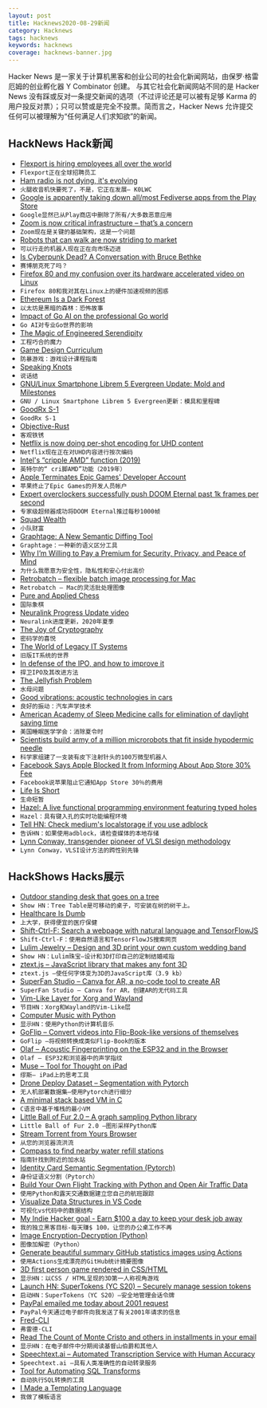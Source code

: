 ```yaml
---
layout: post
title: Hacknews2020-08-29新闻
category: Hacknews
tags: hacknews
keywords: hacknews
coverage: hacknews-banner.jpg
---
```


Hacker News 是一家关于计算机黑客和创业公司的社会化新闻网站，由保罗·格雷厄姆的创业孵化器 Y Combinator 创建。
与其它社会化新闻网站不同的是 Hacker News 没有踩或反对一条提交新闻的选项（不过评论还是可以被有足够 Karma 的用户投反对票）；只可以赞或是完全不投票。简而言之，Hacker News 允许提交任何可以被理解为“任何满足人们求知欲”的新闻。

## HackNews Hack新闻


- [Flexport is hiring employees all over the world](https://www.flexport.com/careers)
- `Flexport正在全球招聘员工`
- [Ham radio is not dying, it's evolving](http://k0lwc.com/ham-radio-is-dying-no-its-not-its-evolving/)
- `火腿收音机快要死了，不是，它正在发展– K0LWC`
- [Google is apparently taking down all/most Fediverse apps from the Play Store](https://qoto.org/@freemo/104765288863293481)
- `Google显然已从Play商店中删除了所有/大多数恶意应用`
- [Zoom is now critical infrastructure – that’s a concern](https://www.brookings.edu/blog/techtank/2020/08/27/zoom-is-now-critical-infrastructure-thats-a-concern/)
- `Zoom现在是关键的基础架构，这是一个问题`
- [Robots that can walk are now striding to market](https://www.economist.com/science-and-technology/2020/08/25/robots-that-can-walk-are-now-striding-to-market)
- `可以行走的机器人现在正在向市场迈进`
- [Is Cyberpunk Dead? A Conversation with Bruce Bethke](https://www.markeverglade.com/iscyberpunkdead)
- `赛博朋克死了吗？`
- [Firefox 80 and my confusion over its hardware accelerated video on Linux](https://utcc.utoronto.ca/~cks/space/blog/web/Firefox80VideoAccelConfusion)
- `Firefox 80和我对其在Linux上的硬件加速视频的困惑`
- [Ethereum Is a Dark Forest](https://medium.com/@danrobinson/ethereum-is-a-dark-forest-ecc5f0505dff)
- `以太坊是黑暗的森林：恐怖故事`
- [Impact of Go AI on the professional Go world](https://medium.com/@hajinlee/impact-of-go-ai-on-the-professional-go-world-f14cf201c7c2)
- `Go AI对专业Go世界的影响`
- [The Magic of Engineered Serendipity](https://www.beondeck.com/post/the-magic-of-engineered-serendipity)
- `工程巧合的魔力`
- [Game Design Curriculum](https://www.riotgames.com/en/urf-academy/curriculum-guide)
- `防暴游戏：游戏设计课程指南`
- [Speaking Knots](https://soender.blog/Speaking-Knots/)
- `说话结`
- [GNU/Linux Smartphone Librem 5 Evergreen Update: Mold and Milestones](https://puri.sm/posts/librem-5-evergreen-update-mold-and-milestones/)
- `GNU / Linux Smartphone Librem 5 Evergreen更新：模具和里程碑`
- [GoodRx S-1](https://www.sec.gov/Archives/edgar/data/1809519/000119312520234662/d949310ds1.htm)
- `GoodRx S-1`
- [Objective-Rust](https://belkadan.com/blog/2020/08/Objective-Rust/)
- `客观铁锈`
- [Netflix is now doing per-shot encoding for UHD content](https://netflixtechblog.com/optimized-shot-based-encodes-for-4k-now-streaming-47b516b10bbb)
- `Netflix现在正在对UHD内容进行按次编码`
- [Intel's “cripple AMD” function (2019)](https://www.agner.org/forum/viewtopic.php?f=1&t=6)
- `英特尔的“ cri脚AMD”功能（2019年）`
- [Apple Terminates Epic Games' Developer Account](https://www.macrumors.com/2020/08/28/apple-terminates-epic-games-developer-account/)
- `苹果终止了Epic Games的开发人员帐户`
- [Expert overclockers successfully push DOOM Eternal past 1k frames per second](https://slayersclub.bethesda.net/en/article/48xD6yVj0VsulONXKAnr7n/doom-eternal-overclocked-at-1000-fps)
- `专家级超频器成功将DOOM Eternal推过每秒1000帧`
- [Squad Wealth](https://otherinter.net/squad-wealth/)
- `小队财富`
- [Graphtage: A New Semantic Diffing Tool](https://blog.trailofbits.com/2020/08/28/graphtage/)
- `Graphtage：一种新的语义区分工具`
- [Why I’m Willing to Pay a Premium for Security, Privacy, and Peace of Mind](https://tirania.org/blog/archive/2020/Aug-28.html)
- `为什么我愿意为安全性，隐私性和安心付出高价`
- [Retrobatch – flexible batch image processing for Mac](https://flyingmeat.com/retrobatch/)
- `Retrobatch – Mac的灵活批处理图像`
- [Pure and Applied Chess](https://theelectricagora.com/2020/08/28/pure-and-applied-chess/)
- `国际象棋`
- [Neuralink Progress Update video](https://www.youtube.com/watch?v=DVvmgjBL74w&hn=1)
- `Neuralink进度更新，2020年夏季`
- [The Joy of Cryptography](http://web.engr.oregonstate.edu/~rosulekm/crypto/)
- `密码学的喜悦`
- [The World of Legacy IT Systems](https://spectrum.ieee.org/computing/it/inside-hidden-world-legacy-it-systems)
- `旧版IT系统的世界`
- [In defense of the IPO, and how to improve it](https://a16z.com/2020/08/28/in-defense-of-the-ipo/)
- `捍卫IPO及其改进方法`
- [The Jellyfish Problem](https://www.historytoday.com/archive/natural-histories/jellyfish-problem)
- `水母问题`
- [Good vibrations: acoustic technologies in cars](https://physicsworld.com/a/good-vibrations-acoustic-technologies-in-cars/)
- `良好的振动：汽车声学技术`
- [American Academy of Sleep Medicine calls for elimination of daylight saving time](https://aasm.org/american-academy-of-sleep-medicine-calls-for-elimination-of-daylight-saving-time/)
- `美国睡眠医学学会：消除夏令时`
- [Scientists build army of a million microrobots that fit inside hypodermic needle](https://www.cnet.com/news/scientists-build-army-of-1-million-microrobots-that-can-fit-inside-a-hypodermic-needle/)
- `科学家组建了一支装有皮下注射针头的100万微型机器人`
- [Facebook Says Apple Blocked It from Informing About App Store 30% Fee](https://www.nasdaq.com/articles/facebook-says-apple-blocked-it-from-informing-about-app-store-30-fee-2020-08-28#:~:text=Facebook%20Says%20Apple%20Blocked%20It%20From%20Informing%20About%20App%20Store%2030%25%20Fee,-Contributor&text=Facebook%20(NASDAQ%3A%20FB)%20is,to%20impart%20to%20its%20users.&text=According%20to%20Facebook%2C%20it%20asked,Image%20source%3A%20Getty%20Images.)
- `Facebook说苹果阻止它通知App Store 30％的费用`
- [Life Is Short](http://paulgraham.com/vb.html)
- `生命短暂`
- [Hazel: A live functional programming environment featuring typed holes](http://hazel.org/)
- `Hazel：具有键入孔的实时功能编程环境`
- [Tell HN: Check medium's localstorage if you use adblock](item?id=24310778)
- `告诉HN：如果使用adblock，请检查媒体的本地存储`
- [Lynn Conway, transgender pioneer of VLSI design methodology](https://ai.eecs.umich.edu/people/conway/RetrospectiveT.html)
- `Lynn Conway，VLSI设计方法的跨性别先锋`


## HackShows Hacks展示

- [ Outdoor standing desk that goes on a tree](https://www.indiegogo.com/projects/tree-table)
- `Show HN：Tree Table是可移动的桌子，可安装在树的树干上。`
- [ Healthcare Is Dumb](https://healthcareisdumb.com/)
- `上大学，获得便宜的医疗保健`
- [ Shift-Ctrl-F: Search a webpage with natural language and TensorFlowJS](https://github.com/model-zoo/shift-ctrl-f)
- `Shift-Ctrl-F：使用自然语言和TensorFlowJS搜索网页`
- [ Lulim Jewelry – Design and 3D print your own custom wedding band](https://lulimjewelry.com)
- `Show HN：Lulim珠宝–设计和3D打印自己的定制结婚戒指`
- [ ztext.js – JavaScript library that makes any font 3D](https://bennettfeely.com/ztext/)
- `ztext.js –使任何字体变为3D的JavaScript库（3.9 kb）`
- [ SuperFan Studio – Canva for AR, a no-code tool to create AR](http://superfan.studio/)
- `SuperFan Studio – Canva for AR，创建AR的无代码工具`
- [ Vim-Like Layer for Xorg and Wayland](https://cedaei.com/posts/vim-like-layer-for-xorg-wayland/)
- `节目HN：Xorg和Wayland的Vim-Like层`
- [ Computer Music with Python](https://github.com/luvsound/pippi)
- `显示HN：使用Python的计算机音乐`
- [ GoFlip – Convert videos into Flip-Book-like versions of themselves](https://github.com/Kadle11/GoFlip)
- `GoFlip –将视频转换成类似Flip-Book的版本`
- [ Olaf – Acoustic Fingerprinting on the ESP32 and in the Browser](https://0110.be/posts/Olaf_-_Acoustic_fingerprinting_on_the_ESP32_and_in_the_Browser)
- `Olaf – ESP32和浏览器中的声学指纹`
- [ Muse – Tool for Thought on iPad](https://launch-preview.museapp.com/)
- `缪斯– iPad上的思考工具`
- [ Drone Deploy Dataset – Segmentation with Pytorch](https://github.com/s3nh/drone-deploy-seg)
- `无人机部署数据集–使用Pytorch进行细分`
- [ A minimal stack based VM in C](https://github.com/codr7/liblg)
- `C语言中基于堆栈的最小VM`
- [ Little Ball of Fur 2.0 – A graph sampling Python library](https://github.com/benedekrozemberczki/Littleballoffur)
- `Little Ball of Fur 2.0 –图形采样Python库`
- [ Stream Torrent from Yours Browser](http://popcorntime.tube)
- `从您的浏览器流洪流`
- [ Compass to find nearby water refill stations](http://www.findtap.com/compass)
- `指南针找到附近的加水站`
- [ Identity Card Semantic Segmentation (Pytorch)](https://github.com/s3nh/unet-midv500)
- `身份证语义分割（Pytorch）`
- [ Build Your Own Flight Tracking with Python and Open Air Traffic Data](https://www.geodose.com/2020/08/create-flight-tracking-apps-using-python-open-data.html)
- `使用Python和露天交通数据建立您自己的航班跟踪`
- [ Visualize Data Structures in VS Code](https://github.com/hediet/vscode-debug-visualizer/tree/master/extension)
- `可视化vs代码中的数据结构`
- [ My Indie Hacker goal - Earn $100 a day to keep your desk job away](item?id=24304674)
- `我的独立黑客目标-每天赚$ 100，让您的办公桌工作不再`
- [ Image Encryption-Decryption (Python)](https://github.com/s3nh/img-cryptor)
- `图像加解密（Python）`
- [ Generate beautiful summary GitHub statistics images using Actions](https://github.com/jstrieb/github-stats)
- `使用Actions生成漂亮的GitHub统计摘要图像`
- [ 3D first person game rendered in CSS/HTML](https://pantel.is/projects/css3d/)
- `显示HN：以CSS / HTML呈现的3D第一人称视角游戏`
- [Launch HN: SuperTokens (YC S20) – Securely manage session tokens](item?id=24306572)
- `启动HN：SuperTokens（YC S20）–安全地管理会话令牌`
- [ PayPal emailed me today about 2001 request](item?id=24304899)
- `PayPal今天通过电子邮件向我发送了有关2001年请求的信息`
- [ Fred-CLI](https://github.com/aamnv/fred-cli)
- `弗雷德·CLI`
- [ Read The Count of Monte Cristo and others in installments in your email](https://www.serialliterature.com/)
- `显示HN：在电子邮件中分期阅读基督山伯爵和其他人`
- [ Speechtext.ai – Automated Transcription Service with Human Accuracy](https://speechtext.ai/)
- `Speechtext.ai –具有人类准确性的自动转录服务`
- [ Tool for Automating SQL Transforms](item?id=24307677)
- `自动执行SQL转换的工具`
- [ I Made a Templating Language](https://github.com/sebbekarlsson/gpp)
- `我做了模板语言`

